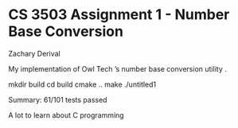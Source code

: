# CS 3503 Assignment 1 - Number Base Conversion

Zachary Derival

My implementation of Owl Tech ’s number base conversion utility .

mkdir build
cd build
cmake ..
make
./untitled1

Summary: 61/101 tests passed

A lot to learn about C programming 
